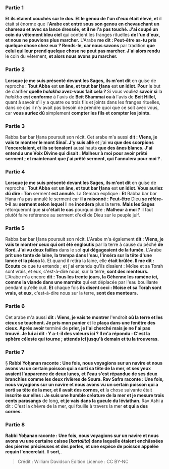 
### Partie 1
<b>Et ils étaient couchés sur le dos. Et le genou de l'un d'eux était élevé, et</b> il était si énorme que l'<b>Arabe est entré sous son genou en chevauchant un chameau et avec sa lance dressée, et il ne l'a pas touché. J'ai coupé un coin du vêtement bleu ciel</b> qui contient les franges rituelles <b>de l'un d'eux, et nous ne pouvions plus marcher.</b> L'Arabe <b>me dit : Peut-être as-tu pris quelque chose chez eux ? Rends-le, car nous savons</b> par tradition <b>que celui qui leur prend quelque chose ne peut pas marcher. J'ai alors rendu</b> le coin du vêtement, <b>et alors nous avons pu marcher.</b>

### Partie 2
<b>Lorsque je me suis présenté devant les Sages, ils m'ont dit</b> en guise de reproche : <b>Tout Abba</b> est <b>un âne, et tout bar Ḥana</b> est <b>un idiot. Pour</b> le but de clarifier <b>quelle <i>halakha</i> avez-vous fait cela ? </b> Si vous vouliez <b>savoir si</b> la <i>halakha</i> <b>est conforme</b> à l'avis de <b>Beit Shammai ou à</b> l'avis de <b>Beit Hillel,</b> quant à savoir s'il y a quatre ou trois fils et joints dans les franges rituelles, dans ce cas il n'y avait pas besoin de prendre quoi que ce soit avec vous, car <b>vous auriez dû</b> simplement <b>compter les fils et compter les joints.</b>

### Partie 3
Rabba bar bar Ḥana poursuit son récit. Cet arabe m'a aussi <b>dit : Viens, je vais te montrer le mont Sinaï. J'y suis allé</b> et j'ai <b>vu que des scorpions l'encerclaient, et ils se tenaient</b> aussi hauts <b>que des ânes blancs. J'ai entendu une Voix Divine qui disait : Malheur à moi pour avoir prêté serment ; et maintenant que j'ai prêté serment, qui l'annulera pour moi ? </b>.

### Partie 4
<b>Lorsque je me suis présenté devant les Sages, ils m'ont dit</b> en guise de reproche : <b>Tout Abba</b> est <b>un âne, et tout bar Ḥana</b> est <b>un idiot. Vous auriez dû dire : Ton</b> serment <b>est annulé.</b> La Gemara explique : <b>Et</b> Rabba bar bar Ḥana n'a pas annulé le serment car <b>il a raisonné : Peut-être</b> Dieu <b>se réfère-t-il</b> au <b>serment selon lequel</b> Il ne <b>inondera</b> plus la terre. <b>Mais les Sages</b> rétorqueront que <b>si c'était le cas</b> pourquoi</b> dire : <b>Malheur à moi ?</b> Il faut plutôt faire référence au serment d'exil de Dieu sur le peuple juif.

### Partie 5
Rabba bar bar Ḥana poursuit son récit. L'Arabe m'a également <b>dit : Viens, je vais te montrer ceux qui ont été engloutis</b> par la terre à cause du péché <b>de Koré. J'ai vu deux failles</b> dans le sol <b>qui dégageaient de la fumée.</b> L'Arabe <b>prit une tonte de laine, la trempa dans l'eau, l'inséra sur la tête d'une lance et la plaça</b> là. Et quand il retira</b> la laine, elle <b>était brûlée. Il me dit : Ecoute</b> ce que tu entends ; et j'ai entendu qu'ils disaient : Moïse et sa Torah sont vrais, et eux,</b> c'est-à-dire nous, sur la terre, <b>sont des menteurs.</b> L'Arabe m'a encore <b>dit : Tous les trente jours, la Géhenne les ramène ici, comme la viande dans une marmite</b> qui est déplacée par l'eau bouillante pendant qu'elle cuit. <b>Et</b> chaque fois <b>ils disent ceci : Moïse et sa Torah sont vrais, et eux,</b> c'est-à-dire nous sur la terre, <b>sont des menteurs.</b>

### Partie 6
Cet arabe m'a aussi <b>dit : Viens, je vais te montrer</b> l'endroit <b>où la terre et les cieux se touchent. Je pris mon panier</b> et le <b>plaça dans une fenêtre des cieux. Après avoir</b> terminé de <b>prier, je l'ai cherché mais je ne l'ai pas trouvé. Je lui ai dit : Y a-t-il des voleurs ici ? Il m'a répondu : C'est la sphère céleste qui tourne ; attends ici jusqu'à demain et tu la trouveras.</b>

### Partie 7
§ <b>Rabbi Yoḥanan raconte : Une fois, nous voyagions sur un navire et nous avons vu un certain poisson qui a sorti sa tête de la mer, et ses yeux avaient l'apparence de deux lunes, et l'eau s'est répandue de ses deux branchies comme les deux rivières de Soura. Rav Safra raconte : Une fois, nous voyagions sur un navire et nous avons vu un certain poisson qui a sorti sa tête de la mer, et il avait des cornes, et</b> la chose suivante était <b>inscrite sur elles : Je suis une humble créature de la mer et je mesure trois cents parasangs</b> de long, <b>et je vais dans la gueule du léviathan</b>. Rav Ashi a dit : C'est la chèvre de la mer, qui fouille</b> à travers la mer <b>et qui a des cornes.</b>

### Partie 8
<b>Rabbi Yoḥanan raconte : Une fois, nous voyagions sur un navire et nous avons vu une certaine caisse [<i>kartalita</i>] dans laquelle étaient enchâssées des pierres précieuses et des perles, et une espèce de poisson appelée requin l'encerclait.</b> Il <b>sort,</b>.

>Crédit : William Davidson Edition
>Licence : CC BY-NC